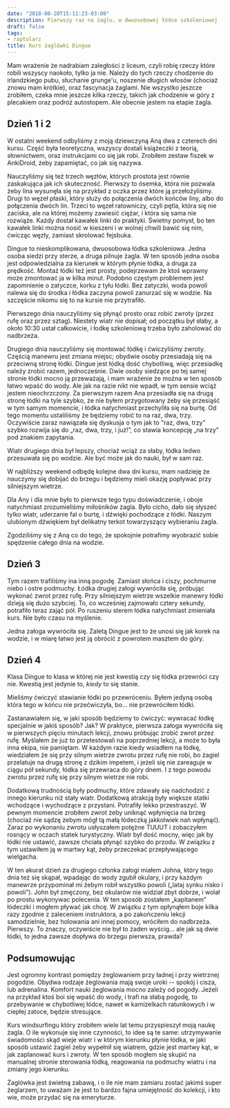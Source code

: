 ```yaml
---
date: "2018-08-20T15:11:23-03:00"
description: Pierwszy raz na żaglu, w dwuosobowej łódce szkoleniowej
draft: false
tags:
- raptularz
title: Kurs żaglówki Dingue
---
```


Mam wrażenie że nadrabiam zaległości z liceum, czyli robię rzeczy które robili
wszyscy naokoło, tylko ja nie. Należy do tych rzeczy chodzenie do irlandzkiego
pubu, słuchanie grunge'u, noszenie długich włosów (chociaż znowu mam krótkie),
oraz fascynacja żaglami.  Nie wszystko jeszcze zrobiłem, czeka mnie jeszcze
kilka rzeczy, takich jak chodzenie w góry z plecakiem oraz podróż autostopem.
Ale obecnie jestem na etapie żagla.

## Dzień 1 i 2

W ostatni weekend odbyliśmy z moją dziewczyną Aną dwa z czterech dni kursu.
Część była teoretyczna, wszyscy dostali książeczki z teorią, słownictwem, oraz
instrukcjami co się jak robi.  Zrobiłem zestaw fiszek w AnkiDroid, żeby
zapamiętać, co jak się nazywa.

Nauczyliśmy się też trzech węzłów, których prostota jest równie zaskakująca jak
ich skuteczność. Pierwszy to ósemka, która nie pozwala żeby lina wysunęła się na
przykład z oczka przez które ją przełożyliśmy. Drugi to węzeł płaski, który
służy do połączenia dwóch końców liny, albo do połączenia dwóch lin.  Trzeci to
węzeł ratowniczy, czyli pętla, która się nie zaciska, ale na której możemy
zawiesić ciężar, i która się sama nie rozwiąże. Każdy dostał kawałek linki do
praktyki. Świetny pomysł, bo ten kawałek linki można nosić w kieszeni i w wolnej
chwili bawić się nim, ćwicząc węzły, zamiast skrolować fejsbuka.

Dingue to nieskomplikowana, dwuosobowa łódka szkoleniowa. Jedna osoba siedzi
przy sterze, a druga pilnuje żagla. W ten sposób jedna osoba jest odpowiedzialna
za kierunek w którym płynie łódka, a druga za prędkość. Montaż łódki też jest
prosty, podejrzewam że ktoś wprawny może zmontować ja w kilka minut. Podobno
częstym problemem jest zapomnienie o zatyczce, korku z tyłu łódki. Bez zatyczki,
woda powoli nalewa się do środka i łódka zaczyna powoli zanurzać się w wodzie.
Na szczęście nikomu się to na kursie nie przytrafiło.

Pierwszego dnia nauczyliśmy się płynąć prosto oraz robić zwroty (przez rufę oraz
przez sztag). Niestety wiatr nie dopisał; od początku był słaby, a około 10:30
ustał całkowicie, i łodkę szkoleniową trzeba było zaholować do nadbrzeża.

Drugiego dnia nauczyliśmy się montować łódkę i ćwiczyliśmy zwroty. Częścią
manewru jest zmiana miejsc; obydwie osoby przesiadają się na przeciwną stronę
łódki. Dingue jest łódką dość chybotliwą, więc przesiadkę należy zrobić razem,
jednocześnie. Dwie osoby siedzące po tej samej stronie łódki mocno ją
przeważają, i mam wrażenie że można w ten sposób łatwo wpaść do wody. Ale jak na
razie nikt nie wpadł, w tym sensie wciąż jestem nieochrzczony.  Za pierwszym
razem Ana przesiadła się na drugą stronę łódki na tyle szybko, że nie byłem
przygotowany żeby się przesiąść w tym samym momencie, i łódka natychmiast
przechyliła się na burtę. Od tego momentu ustaliliśmy że będziemy robić to na
raz, dwa, trzy. Oczywiście zaraz nawiązała się dyskusja o tym jak to "raz, dwa,
trzy" szybko rozwija się do „raz, dwa, trzy, i już!”, co stawia koncepcję „na
trzy” pod znakiem zapytania.

Wiatr drugiego dnia był lepszy, chociaż wciąż za słaby, łódka ledwo przesuwała
się po wodzie.  Ale być może jak do nauki, był w sam raz.

W najbliższy weekend odbędę kolejne dwa dni kursu, mam nadzieję że nauczymy się
dobijać do brzegu i będziemy mieli okazję popływać przy silniejszym wietrze.

Dla Any i dla mnie było to pierwsze tego typu doświadczenie, i oboje natychmiast
zrozumieliśmy miłośników żagla. Było cicho, dało się słyszeć tylko wiatr,
uderzanie fal o burtę, i dźwięki pochodzące z łódki. Naszym ulubionym dźwiękiem
był delikatny terkot towarzyszący wybieraniu żagla.

Zgodziliśmy się z Aną co do tego, że spokojnie potrafimy wyobrazić sobie
spędzenie całego dnia na wodzie.

## Dzień 3

Tym razem trafiliśmy ina inną pogodę. Zamiast słońca i ciszy, pochmurne niebo
i ostre podmuchy. Łódka drugiej załogi wywróciła się, próbując wykonać zwrot
przez rufę. Przy silniejszym wietrze wszelkie manewry łódki dzieją się dużo
szybciej. To, co wcześniej zajmowało cztery sekundy, potrafiło teraz zająć pół.
Po ruszeniu sterem łódka natychmiast zmieniała kurs. Nie było czasu na myślenie.

Jedna załoga wywróciła się. Zaletą Dingue jest to że unosi się jak korek na
wodzie, i w miarę łatwo jest ją obrócić z powrotem masztem do góry.

## Dzień 4

Klasa Dingue to klasa w której nie jest kwestią _czy_ się łódka przewróci czy
nie. Kwestią jest jedynie to, _kiedy_ to się stanie.

Mieliśmy ćwiczyć stawianie łódki po przewróceniu. Byłem jedyną osobą która tego
w kóńcu nie przećwiczyła, bo… nie przewróciłem łódki.

Zastanawiałem się, w jaki sposób będziemy to ćwiczyć: wywracać łódkę specjalnie
w jakiś sposób? Jak?  W praktyce, pierwsza załoga wywróciła się w pierwszych
pięciu minutach lekcji, znowu próbując zrobić zwrot przez rufę. Myślałem że już
to przetestowali na poprzedniej lekcji, a może to była inna ekipa, nie pamiętam.
W każdym razie kiedy wsiadłem na łódkę, wiedziałem że się przy silnym wietrze
zwrotu przez rufę nie robi, bo żagiel przelatuje na drugą stronę z dzikim
impetem, i jeżeli się nie zareaguje w ciągu pół sekundy, łódka się przewraca do
góry dnem. I z tego powodu zwrotu przez rufę się przy silnym wietrze nie robi.

Dodatkową trudnością były podmuchy, które zdawały się nadchodzić z innego
kierunku niż stały wiatr. Dodatkową atrakcją były większe statki wchodzące
i wychodzące z przystani. Potrafiły lekko przestraszyć. W pewnym momencie
zrobiłem zwrot żeby uniknąć wpłynięcia na brzeg (chociaż nie sądzę żebym mógł tą
małą łódeczką jakkolwiek nań wpłynąć). Zaraz po wykonaniu zwrotu usłyszałem
potężne TUUUT i zobaczyłem rosnący w oczach statek turystyczny. Wiatr był dość
mocny, więc jak by łódki nie ustawić, zawsze chciała płynąć szybko do przodu.
W związku z tym ustawiłem ją w martwy kąt, żeby przeczekać przepływającego
wielgacha.

W ten akurat dzień za drugiego członka załogi miałem Johna, który tego dnia też
się skąpał, wpadając do wody zgubił okulary, i przy każdym manewrze przypominał
mi żebym robił wszystko powoli („lataj synku nisko i powoli”). John był
zmęczony, bez okularów nie widział zbyt dobrze, i wolał po prostu wykonywac
polecenia. W ten sposób zostałem „kapitanem” łódeczki i mogłem pływać jak chcę.
W związku z tym opłynąłem boje kilka razy zgodnie z zaleceniem instruktora, a po
zakończeniu lekcji samodzielnie, bez holowania ani innej pomocy, wróciłem do
nadbrzeża. Pierwszy. To znaczy, oczywiście nie był to żaden wyścig… ale jak są
dwie łódki, to jedna zawsze dopływa do brzegu pierwsza, prawda?

## Podsumowując

Jest ogromny kontrast pomiędzy żeglowaniem przy ładnej i przy wietrznej
pogodzie. Obydwa rodzaje żeglowania mają swoje uroki -- spokój i cisza, lub
adrenalina. Komfort nauki żeglowania mocno zależy od pogody. Jeżeli na przykład
ktoś boi się wpaść do wody, i trafi na słabą pogodę, to przebywanie
w chybotliwej łódce, nawet w kamizelkach ratunkowych i w ciepłej zatoce, będzie
stresujące.

Kurs windsurfingu który zrobiłem wiele lat temu przyspieszył moją naukę żagla.
O ile wykonuje się inne czynności, to idee są te same: utrzymywanie świadomości
skąd wieje wiatr i w którym kierunku płynie łódka, w jaki sposób ustawić żagiel
żeby wypełnił się wiatrem, gdzie jest martwy kąt, w jak zaplanować kurs
i zwroty. W ten sposób mogłem się skupić na manualnej stronie sterowania łódką,
reagowania na podmuchy wiatru i na zmiany jego kierunku.

Żaglówka jest świetną zabawą, i o ile nie mam zamiaru zostać jakimś super
żeglarzem, to uważam że jest to bardzo fajna umiejętność do kolekcji, i kto wie,
może przydać się na emeryturze.
